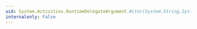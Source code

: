 ```yaml
---
uid: System.Activities.RuntimeDelegateArgument.#ctor(System.String,System.Type,System.Activities.ArgumentDirection,System.Activities.DelegateArgument)
internalonly: False
---
```

